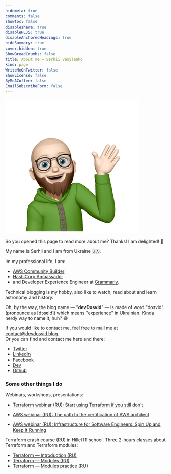 ```yaml
---
hidemeta: true
comments: false
showtoc: false
disableshare: true
disableHLJS: true
disableAnchoredHeadings: true
hideSummary: true
cover.hidden: true
ShowBreadCrumbs: false
title: About me — Serhii Vasylenko
kind: page
WriteMeOnTwitter: false
ShowLicense: false
ByMeACoffee: false
EmailSubscribeForm: false
---
```


![](./hoodie-optimized.png#center)

So you opened this page to read more about me? Thanks! I am delighted! 🤩

My name is Serhii and I am from Ukraine 🇺🇦. 

Im my professional life, I am:
- [AWS Community Builder](https://aws.amazon.com/developer/community/community-builders/community-builders-directory/?cb-cards.sort-by=item.additionalFields.cbName&cb-cards.sort-order=asc&awsf.builder-category=*all&awsf.location=*all&awsf.year=*all&cb-cards.q=Serhii%2BVasylenko&cb-cards.q_operator=AND)
- [HashiCorp Ambassador](https://www.credly.com/badges/6460f36e-3b3c-4ccc-8d75-6c45fbdf58bc/public_url) 
- and Developer Experience Engineer at [Grammarly](https://grammarly.com).

Technical blogging is my hobby, also like to watch, read about and learn astronomy and history.

Oh, by the way, the blog name — "**devDosvid**" — is made of word "dosvid" (pronounce as [dɔsʋid]) which means "experience" in Ukrainian. Kinda nerdy way to name it, huh? 😄

If you would like to contact me, feel free to mail me at contact@devdosvid.blog.\
Or you can find and contact me here and there:
- [Twitter](https://twitter.com/vasylenko)
- [LinkedIn](https://www.linkedin.com/in/svasylenko/)
- [Facebook](https://www.facebook.com/vasylenkos) 
- [Dev](https://dev.to/svasylenko)
- [Github](https://github.com/vasylenko)


### Some other things I do

Webinars, workshops, presentations:

- [Terraform webinar (RU): Start using Terraform if you still don't](https://www.youtube.com/watch?v=lC4948SizsU)

- [AWS webinar (RU): The path to the certification of AWS architect ](https://www.youtube.com/watch?v=3vVUyJRk_TM)

- [AWS webinar (RU): Infrastructure for Software Engineers: Spin Up and Keep It Running](https://www.youtube.com/watch?v=7rLB4qqWcL0)

Terraform crash course (RU) in Hillel IT school. Three 2-hours classes about Terraform and Terraform modules:

- [Terraform — Introduction (RU)](https://www.youtube.com/watch?v=U8a5TTowUmI)
- [Terraform — Modules (RU)](https://www.youtube.com/watch?v=lIcKRtjKB-Q)
- [Terraform — Modules practice (RU)](https://www.youtube.com/watch?v=-rwA7utnPbs)
